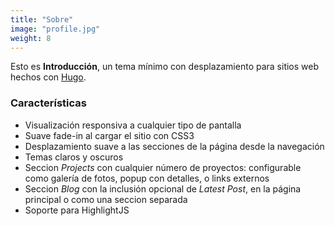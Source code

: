 ```yaml
---
title: "Sobre"
image: "profile.jpg"
weight: 8
---
```


Esto es **Introducción**, un tema mínimo con desplazamiento para sitios web hechos
con [Hugo](https://gohugo.io).

### Características

* Visualización responsiva a cualquier tipo de pantalla
* Suave fade-in al cargar el sitio con CSS3
* Desplazamiento suave a las secciones de la página desde la navegación
* Temas claros y oscuros
* Seccion _Projects_ con cualquier número de proyectos: configurable como galería de fotos, popup
  con detalles, o links externos
* Seccion _Blog_ con la inclusión opcional de _Latest Post_, en la página principal o como una
  seccion separada
* Soporte para HighlightJS
